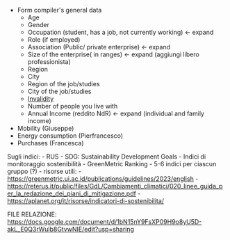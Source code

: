 - Form compiler's general data
    - Age
    - Gender
    - Occupation (student, has a job, not currently working) <- expand
    - Role (if employed) 
    - Association (Public/ private enterprise)  <- expand
    - Size of the enterprise( in ranges)  <- expand (aggiungi libero professionista)
    - Region
    - City
    - Region of the job/studies
    - City of the job/studies
    - [Invalidity](http://www.medicentrojesi.it/pdf/INAILINPS/Disabili.pdf)
    - Number of people you live with
    - Annual Income (reddito NdR)  <- expand (individual and family income)
- Mobility (Giuseppe)
- Energy consumption (Pierfrancesco)
- Purchases (Francesca)

Sugli indici:
    - RUS
    - SDG: Sustainability Development Goals
    - Indici di monitoraggio sostenibilità
    - GreenMetric Ranking
    - 5-6 indici per ciascun gruppo (?)
    - risorse utili:
        - https://greenmetric.ui.ac.id/publications/guidelines/2023/english
        - https://reterus.it/public/files/GdL/Cambiamenti_climatici/020_linee_guida_per_la_redazione_dei_piani_di_mitigazione.pdf
        - https://aplanet.org/it/risorse/indicatori-di-sostenibilita/

FILE RELAZIONE: https://docs.google.com/document/d/1bN15nY9FsXP09H9o8yU5D-akL_E0Q3rWulb8GtvwNIE/edit?usp=sharing

